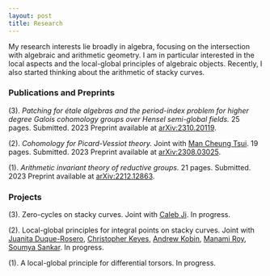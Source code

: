 ```yaml
---
layout: post
title: Research
---
```

<p style="text-align: left">
My research interests lie broadly in algebra, focusing on the intersection with algebraic and arithmetic geometry. 
I am in particular interested in the local aspects and the local-global principles of algebraic objects. Recently, I also started thinking about the arithmetic of stacky curves. 
</p>

### Publications and Preprints

<p style="text-align: left"> (3). <em>Patching for ‌étale algebras and the period-index problem for higher degree Galois cohomology groups over Hensel semi-global fields.</em> 25 pages. Submitted. 2023 Preprint available at <a href="https://arxiv.org/abs/2310.20119">arXiv:2310.20119</a>.
</p>

<p style="text-align: left">
(2). <em>Cohomology for Picard-Vessiot theory.</em> Joint with <a href="https://manctsui.github.io/index.html">Man Cheung Tsui</a>. 19 pages. Submitted. 2023 Preprint available at <a href="https://arxiv.org/abs/2308.03025">arXiv:2308.03025</a>.
</p>

<p style="text-align: left">
(1). <em>Arithmetic invariant theory of reductive groups.</em> 21 pages. Submitted. 2023 Preprint available at <a href="https://arxiv.org/abs/2212.12863">arXiv:2212.12863</a>. 
</p>



### Projects

<p style="text-align: left">
(3). Zero-cycles on stacky curves. Joint with <a href="https://math.columbia.edu/~calebji/">Caleb Ji</a>. In progress.
</p>


<p style="text-align: left">
(2). Local-global principles for integral points on stacky curves. Joint with <a href="https://juanitaduquer.github.io">Juanita Duque-Rosero</a>, <a href="https://c-keyes.github.io">Christopher Keyes</a>, <a href="https://www.andrewkobin.com">Andrew Kobin</a>, <a href="https://faculty.fordham.edu/mroy17/">Manami Roy</a>, <a href="https://sites.google.com/site/soumya3sankar/">Soumya Sankar</a>. In progress. 
</p>

<p style="text-align: left">
(1). A local-global principle for differential torsors. In progress.
</p>



